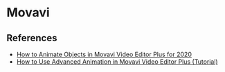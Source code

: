 # Movavi

## References
* [How to Animate Objects in Movavi Video Editor Plus for 2020](https://www.youtube.com/watch?v=-Vq-vRLt2-E)
* [How to Use Advanced Animation in Movavi Video Editor Plus (Tutorial)](https://www.youtube.com/watch?v=Ur8XhvMa1Xk)
